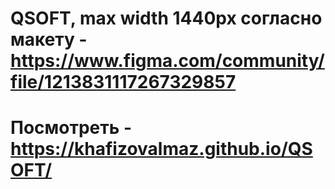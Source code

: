 # QSOFT, max width 1440px согласно макету - https://www.figma.com/community/file/1213831117267329857

# Посмотреть - https://khafizovalmaz.github.io/QSOFT/
